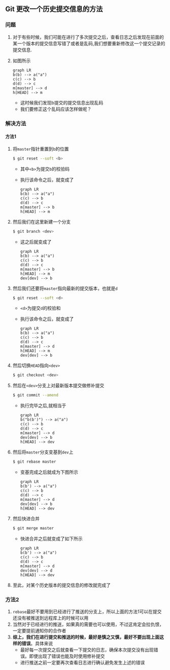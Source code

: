 ## Git 更改一个历史提交信息的方法

### 问题

1. 对于有些时候，我们可能在进行了多次提交之后，查看日志之后发现在前面的某一个版本的提交信息写错了或者是乱码,我们想要重新修改这一个提交记录的提交信息.

2. 如图所示

	```mermaid
	graph LR
	b(b) --> a("a")
	c(c) --> b
	d(d) --> c
	m[master] --> d
	h[HEAD] --> m
	```

	

	- 这时候我们发现b提交的提交信息出现乱码
	- 我们要修正这个乱码应该怎样做呢？

### 解决方法

#### 方法1

1. 将`master`指针重置到`b`的位置

	```bash
	$ git reset --soft <b>
	```

	- 其中`<b>`为提交`b`的校验码

	- 执行该命令之后，就变成了

		```mermaid
		graph LR
		b(b) --> a("a")
		c(c) --> b
		d(d) --> c
		m[master] --> b
		h[HEAD] --> m
		
		```

		

2. 然后我们在这里新建一个分支

	```bash
	$ git branch <dev>
	```

	- 这之后就变成了

		```mermaid
		graph LR
		b(b) --> a("a")
		c(c) --> b
		d(d) --> c
		m[master] --> b
		h[HEAD] --> m
		dev[dev] --> b
		```

		

3. 然后我们还要将`master`指向最新的提交版本，也就是`d`

	```bash
	$ git reset --soft <d>
	```

	- `<d>`为提交`d`的校验和

	- 执行该命令之后，就变成了

		```mermaid
		graph LR
		b(b) --> a("a")
		c(c) --> b
		d(d) --> c
		m[master] --> d
		h[HEAD] --> m
		dev[dev] --> b
		```

		

		

4. 然后切换`HEAD`指向`<dev>`

	```bash
	$ git checkout <dev>
	```

	

5. 然后在`<dev>`分支上对最新版本提交做修补提交

	```bash
	$ git commit --amend
	```

	- 执行完毕之后,就相当于

		```mermaid
		graph LR
		b("b(b')") --> a("a")
		c(c) --> b
		d(d) --> c
		m[master] --> d
		dev[dev] --> b
		h[HEAD] --> dev
		```

		

6. 然后将`master`分支变基到`dev`上

	```bash
	$ git rebase master
	```

	- 变基完成之后就成为下图所示

		```mermaid
		graph LR
		b(b') --> a("a")
		c(c) --> b
		d(d) --> c
		m[master] --> d
		dev[dev] --> b
		h[HEAD] --> dev
		```

		

7. 然后快进合并

	```bash
	$ git merge master
	```

	- 快进合并之后就变成了如下所示

		```mermaid
		graph LR
		b(b') --> a("a")
		c(c) --> b
		d(d) --> c
		m[master] --> d
		dev[dev] --> d
		h[HEAD] --> dev
		```

		

8. 至此，对某个历史版本的提交信息的修改就完成了

### 方法2

1. `rebase`最好不要用到已经进行了推送的分支上，所以上面的方法1可以在提交还没有被推送到远程库上的时候可以用
2. 当然对于已经进行的推送，如果真的需要也可以使用，不过这肯定会拉仇恨，一定要提前通知你的合作者
3. **综上，我们在进行提交和推送的时候，最好是慎之又慎，最好不要出现上面这样的错误**。具体来说
	- 最好每一次提交之后就查看一下提交的日志，确保本次提交没有出现错误。即使出现了错误也能及时使用修补提交
	- 进行推送之前一定要再次查看日志进行确认避免发生上述的错误
